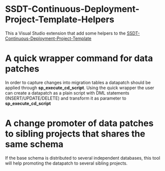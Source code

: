 # SSDT-Continuous-Deployment-Project-Template-Helpers

This a Visual Studio extension that add some helpers to the [SSDT-Continuous-Deployment-Project-Template](https://github.com/RadoslavGatev/SSDT-Continuous-Deployment-Project-Template)

# A quick wrapper command for data patches

In order to capture changes into migration tables a datapatch should be applied through **sp_execute_cd_script**. Using the quick wrapper the user can create a datapatch as a plain script with DML statements (INSERT/UPDATE/DELETE) and transform it as parameter to **sp_execute_cd_script**

# A change promoter of data patches to sibling projects that shares the same schema

If the base schema is distributed to several independent databases, this tool will help promoting the datapatch to several sibling projects.
